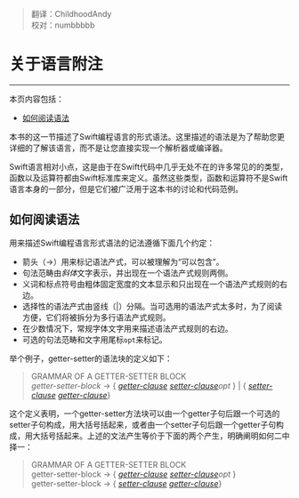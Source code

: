 > 翻译：ChildhoodAndy  
> 校对：numbbbbb


# 关于语言附注
-----------------

本页内容包括：

- [如何阅读语法](#how_to_read_the_grammar)

本书的这一节描述了Swift编程语言的形式语法。这里描述的语法是为了帮助您更详细的了解该语言，而不是让您直接实现一个解析器或编译器。


Swift语言相对小点，这是由于在Swift代码中几乎无处不在的许多常见的的类型，函数以及运算符都由Swift标准库来定义。虽然这些类型，函数和运算符不是Swift语言本身的一部分，但是它们被广泛用于这本书的讨论和代码范例。

<a name="how_to_read_the_grammar"></a>
## 如何阅读语法

用来描述Swift编程语言形式语法的记法遵循下面几个约定：

-  箭头（→）用来标记语法产式，可以被理解为“可以包含”。
-  句法范畴由*斜体*文字表示，并出现在一个语法产式规则两侧。
-  义词和标点符号由粗体固定宽度的文本显示和只出现在一个语法产式规则的右边。
-  选择性的语法产式由竖线（|）分隔。当可选用的语法产式太多时，为了阅读方便，它们将被拆分为多行语法产式规则。
-  在少数情况下，常规字体文字用来描述语法产式规则的右边。
-  可选的句法范畴和文字用尾标`opt`来标记。

举个例子，getter-setter的语法块的定义如下：

> GRAMMAR OF A GETTER-SETTER BLOCK  
> *getter-setter-block* → {­ [*getter-clause*](https://developer.apple.com/library/prerelease/ios/documentation/Swift/Conceptual/Swift_Programming_Language/Declarations.html#//apple_ref/swift/grammar/getter-clause) [­*setter-clause*­](https://developer.apple.com/library/prerelease/ios/documentation/Swift/Conceptual/Swift_Programming_Language/Declarations.html#//apple_ref/swift/grammar/setter-clause)*opt* ­}­ | {­ [*setter-clause*](https://developer.apple.com/library/prerelease/ios/documentation/Swift/Conceptual/Swift_Programming_Language/Declarations.html#//apple_ref/swift/grammar/setter-clause) [­*getter-clause*](https://developer.apple.com/library/prerelease/ios/documentation/Swift/Conceptual/Swift_Programming_Language/Declarations.html#//apple_ref/swift/grammar/getter-clause)­}­

这个定义表明，一个getter-setter方法​​块可以由一个getter子句后跟一个可选的setter子句构成，用大括号括起来，或者由一个setter子句后跟一个getter子句构成，用大括号括起来。上述的文法产生等价于下面的两个产生，明确阐明如何二中择一：

> GRAMMAR OF A GETTER-SETTER BLOCK  
> getter-setter-block → {­ [*getter-clause*](https://developer.apple.com/library/prerelease/ios/documentation/Swift/Conceptual/Swift_Programming_Language/Declarations.html#//apple_ref/swift/grammar/getter-clause) [*­setter-clause*­](https://developer.apple.com/library/prerelease/ios/documentation/Swift/Conceptual/Swift_Programming_Language/Declarations.html#//apple_ref/swift/grammar/setter-clause)*opt* ­}­­  
> getter-setter-block → {­ [*setter-clause*](https://developer.apple.com/library/prerelease/ios/documentation/Swift/Conceptual/Swift_Programming_Language/Declarations.html#//apple_ref/swift/grammar/setter-clause) [*­getter-clause*](https://developer.apple.com/library/prerelease/ios/documentation/Swift/Conceptual/Swift_Programming_Language/Declarations.html#//apple_ref/swift/grammar/getter-clause)­}­
